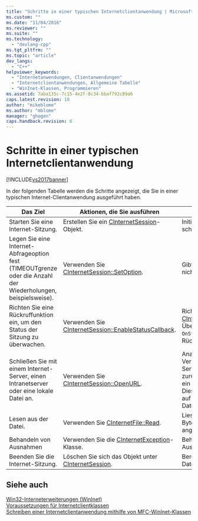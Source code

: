 ```yaml
---
title: "Schritte in einer typischen Internetclientanwendung | Microsoft Docs"
ms.custom: ""
ms.date: "11/04/2016"
ms.reviewer: ""
ms.suite: ""
ms.technology: 
  - "devlang-cpp"
ms.tgt_pltfrm: ""
ms.topic: "article"
dev_langs: 
  - "C++"
helpviewer_keywords: 
  - "Internetanwendungen, Clientanwendungen"
  - "Internetclientanwendungen, Allgemeine Tabelle"
  - "WinInet-Klassen, Programmieren"
ms.assetid: 7aba135c-7c15-4e2f-8c34-bbaf792c89a6
caps.latest.revision: 10
author: "mikeblome"
ms.author: "mblome"
manager: "ghogen"
caps.handback.revision: 6
---
```

# Schritte in einer typischen Internetclientanwendung
[!INCLUDE[vs2017banner](../assembler/inline/includes/vs2017banner.md)]

In der folgenden Tabelle werden die Schritte angezeigt, die Sie in einer typischen Internet\-Clientanwendung ausgeführt haben.  
  
|Das Ziel|Aktionen, die Sie ausführen|Effekte|  
|--------------|---------------------------------|-------------|  
|Starten Sie eine Internet\-Sitzung.|Erstellen Sie ein [CInternetSession](../mfc/reference/cinternetsession-class.md)\-Objekt.|Initialisiert WinInet\-Klassen und schließt am Server an.|  
|Legen Sie eine Internet\-Abfrageoption fest \(TIMEOUTgrenze oder die Anzahl der Wiederholungen, beispielsweise\).|Verwenden Sie [CInternetSession::SetOption](../Topic/CInternetSession::SetOption.md).|Gibt FALSE zurück, wenn Vorgang nicht erfolgreich war.|  
|Richten Sie eine Rückruffunktion ein, um den Status der Sitzung zu überwachen.|Verwenden Sie [CInternetSession::EnableStatusCallback](../Topic/CInternetSession::EnableStatusCallback.md).|Richtet einen Rückruf an [CInternetSession::OnStatusCallback](../Topic/CInternetSession::OnStatusCallback.md).  Überschreiben Sie `OnStatusCallback`, um eine eigene Rückrufroutine zu erstellen.|  
|Schließen Sie mit einem Internet\-Server, einen Intranetserver oder eine lokale Datei an.|Verwenden Sie [CInternetSession::OpenURL](../Topic/CInternetSession::OpenURL.md).|Analysiert die URL und öffnet eine Verbindung auf dem angegebenen Server.  Gibt [CStdioFile](../mfc/reference/cstdiofile-class.md) zurückgegeben \(wenn Sie `OpenURL` ein lokaler Dateiname übergeben\).  Dies ist das Objekt, durch das Sie auf Daten vom Server oder aus der Datei abgerufen haben.|  
|Lesen aus der Datei.|Verwenden Sie [CInternetFile::Read](../Topic/CInternetFile::Read.md).|Liest die angegebene Anzahl von Bytes mithilfe eines Puffers, den Sie angeben.|  
|Behandeln von Ausnahmen|Verwenden Sie die [CInternetException](../mfc/reference/cinternetexception-class.md)\-Klasse.|Behandelt alle gängigen Internet\-Ausnahmetypen.|  
|Beenden Sie die Internet\-Sitzung.|Löschen Sie sich das Objekt unter [CInternetSession](../mfc/reference/cinternetsession-class.md).|Bereinigt automatisch geöffnet Dateihandles und Verbindungen.|  
  
## Siehe auch  
 [Win32\-Interneterweiterungen \(WinInet\)](../mfc/win32-internet-extensions-wininet.md)   
 [Voraussetzungen für Internetclientklassen](../mfc/prerequisites-for-internet-client-classes.md)   
 [Schreiben einer Internetclientanwendung mithilfe von MFC\-WinInet\-Klassen](../mfc/writing-an-internet-client-application-using-mfc-wininet-classes.md)